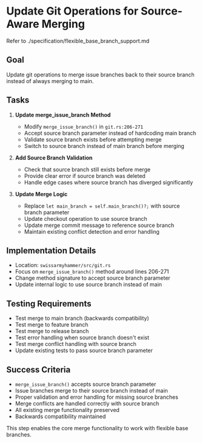 # Update Git Operations for Source-Aware Merging

Refer to ./specification/flexible_base_branch_support.md

## Goal

Update git operations to merge issue branches back to their source branch instead of always merging to main.

## Tasks

1. **Update merge_issue_branch Method**
   - Modify `merge_issue_branch()` in `git.rs:206-271`
   - Accept source branch parameter instead of hardcoding main branch
   - Validate source branch exists before attempting merge
   - Switch to source branch instead of main branch before merging

2. **Add Source Branch Validation**
   - Check that source branch still exists before merge
   - Provide clear error if source branch was deleted
   - Handle edge cases where source branch has diverged significantly

3. **Update Merge Logic**
   - Replace `let main_branch = self.main_branch()?;` with source branch parameter
   - Update checkout operation to use source branch
   - Update merge commit message to reference source branch
   - Maintain existing conflict detection and error handling

## Implementation Details

- Location: `swissarmyhammer/src/git.rs`
- Focus on `merge_issue_branch()` method around lines 206-271
- Change method signature to accept source branch parameter
- Update internal logic to use source branch instead of main

## Testing Requirements

- Test merge to main branch (backwards compatibility)
- Test merge to feature branch  
- Test merge to release branch
- Test error handling when source branch doesn't exist
- Test merge conflict handling with source branch
- Update existing tests to pass source branch parameter

## Success Criteria

- `merge_issue_branch()` accepts source branch parameter
- Issue branches merge to their source branch instead of main
- Proper validation and error handling for missing source branches
- Merge conflicts are handled correctly with source branch
- All existing merge functionality preserved
- Backwards compatibility maintained

This step enables the core merge functionality to work with flexible base branches.